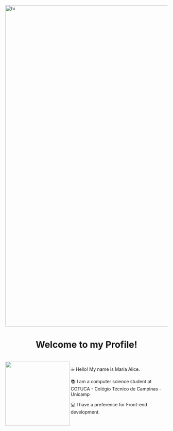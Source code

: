 <img src="https://www.imagensanimadas.com/data/media/280/estrela-imagem-animada-0071.gif" width="1000px" alt="hi" align="center"> <br>
 <h1 align="center" >Welcome to my Profile!</h1> 
 <br/>
<img src="https://i.gifer.com/origin/cb/cb7c480b6aede47a9776537673646e1e_w200.webp" width="200px"align="left">
 <p> ☕  Hello! My name is Maria Alice.</p>
 <p> 📚 I am a computer science student at COTUCA - Colégio Técnico de Campinas - Unicamp</p>
 <p> 💻 I have a preference for Front-end development.</p>
 <br/> 



 

 



 
<!--
*MaraAlce/MaraAlce* is a ✨ special ✨ repository because its `README.md` (this file) appears on your GitHub profile.

Here are some ideas to get you started:

- 🔭 I’m currently working on ...
- 🌱 I’m currently learning ...
- 👯 I’m looking to collaborate on ...
- 🤔 I’m looking for help with ...
- 💬 Ask me about ...
- 📫 How to reach me: ...
- 😄 Pronouns: ...
- ⚡ Fun fact: ...
-->

